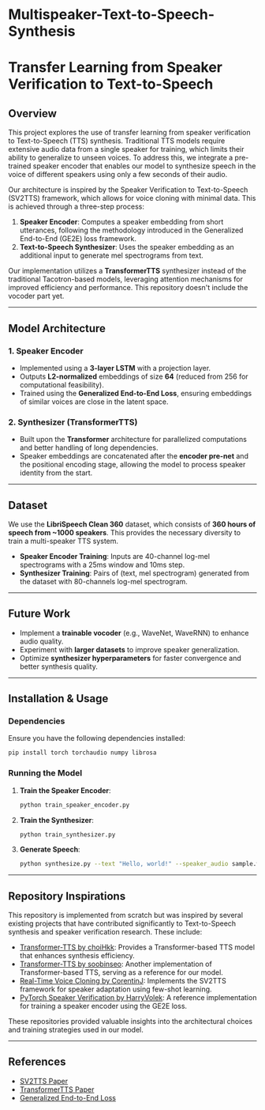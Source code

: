 # Multispeaker-Text-to-Speech-Synthesis

# Transfer Learning from Speaker Verification to Text-to-Speech

## Overview
This project explores the use of transfer learning from speaker verification to Text-to-Speech (TTS) synthesis. Traditional TTS models require extensive audio data from a single speaker for training, which limits their ability to generalize to unseen voices. To address this, we integrate a pre-trained speaker encoder that enables our model to synthesize speech in the voice of different speakers using only a few seconds of their audio.

Our architecture is inspired by the Speaker Verification to Text-to-Speech (SV2TTS) framework, which allows for voice cloning with minimal data. This is achieved through a three-step process:
1. **Speaker Encoder**: Computes a speaker embedding from short utterances, following the methodology introduced in the Generalized End-to-End (GE2E) loss framework.
2. **Text-to-Speech Synthesizer**: Uses the speaker embedding as an additional input to generate mel spectrograms from text.

Our implementation utilizes a **TransformerTTS** synthesizer instead of the traditional Tacotron-based models, leveraging attention mechanisms for improved efficiency and performance. This repository doesn't include the vocoder part yet.

---

## Model Architecture
### 1. Speaker Encoder
- Implemented using a **3-layer LSTM** with a projection layer.
- Outputs **L2-normalized** embeddings of size **64** (reduced from 256 for computational feasibility).
- Trained using the **Generalized End-to-End Loss**, ensuring embeddings of similar voices are close in the latent space.

### 2. Synthesizer (TransformerTTS)
- Built upon the **Transformer** architecture for parallelized computations and better handling of long dependencies.
- Speaker embeddings are concatenated after the **encoder pre-net** and the positional encoding stage, allowing the model to process speaker identity from the start.

---

## Dataset
We use the **LibriSpeech Clean 360** dataset, which consists of **360 hours of speech from ~1000 speakers**. This provides the necessary diversity to train a multi-speaker TTS system.

- **Speaker Encoder Training**: Inputs are 40-channel log-mel spectrograms with a 25ms window and 10ms step.
- **Synthesizer Training**: Pairs of (text, mel spectrogram) generated from the dataset with 80-channels log-mel spectrogram.

---

## Future Work
- Implement a **trainable vocoder** (e.g., WaveNet, WaveRNN) to enhance audio quality.
- Experiment with **larger datasets** to improve speaker generalization.
- Optimize **synthesizer hyperparameters** for faster convergence and better synthesis quality.

---

## Installation & Usage
### Dependencies
Ensure you have the following dependencies installed:
```bash
pip install torch torchaudio numpy librosa
```

### Running the Model
1. **Train the Speaker Encoder**:
   ```bash
   python train_speaker_encoder.py
   ```
2. **Train the Synthesizer**:
   ```bash
   python train_synthesizer.py
   ```
3. **Generate Speech**:
   ```bash
   python synthesize.py --text "Hello, world!" --speaker_audio sample.wav
   ```

---

## Repository Inspirations
This repository is implemented from scratch but was inspired by several existing projects that have contributed significantly to Text-to-Speech synthesis and speaker verification research. These include:

- [Transformer-TTS by choiHkk](https://github.com/choiHkk/Transformer-TTS): Provides a Transformer-based TTS model that enhances synthesis efficiency.
- [Transformer-TTS by soobinseo](https://github.com/soobinseo/Transformer-TTS): Another implementation of Transformer-based TTS, serving as a reference for our model.
- [Real-Time Voice Cloning by CorentinJ](https://github.com/CorentinJ/Real-Time-Voice-Cloning): Implements the SV2TTS framework for speaker adaptation using few-shot learning.
- [PyTorch Speaker Verification by HarryVolek](https://github.com/HarryVolek/PyTorch_Speaker_Verification): A reference implementation for training a speaker encoder using the GE2E loss.

These repositories provided valuable insights into the architectural choices and training strategies used in our model.

--- 

## References
- [SV2TTS Paper](https://arxiv.org/abs/1806.04558)
- [TransformerTTS Paper](https://arxiv.org/abs/2005.10380)
- [Generalized End-to-End Loss](https://arxiv.org/abs/1710.10467)


